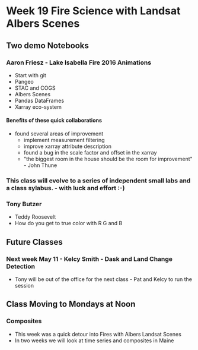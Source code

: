 # Week 19 Fire Science with Landsat Albers Scenes


## Two demo Notebooks

### Aaron Friesz - Lake Isabella Fire 2016 Animations

- Start with git
- Pangeo
- STAC and COGS
- Albers Scenes
- Pandas DataFrames
- Xarray eco-system

#### Benefits of these quick collaborations

- found several areas of improvement
    - implement measurement filtering
    - improve xarray attribute description
    - found a bug in the scale factor and offset in the xarray
    - "the biggest room in the house should be the room for improvement" - John Thune


### This class will evolve to a series of independent small labs and a class sylabus. - with luck and effort :-)


### Tony Butzer

- Teddy Roosevelt
- How do you get to true color with R G and B




## Future Classes

### Next week May 11 - Kelcy Smith - Dask and Land Change Detection

- Tony will be out of the office for the next class - Pat and Kelcy to run the session


## Class Moving to Mondays at Noon


### Composites

- This week was a quick detour into Fires with Albers Landsat Scenes
- In two weeks we will look at time series and composites in Maine
